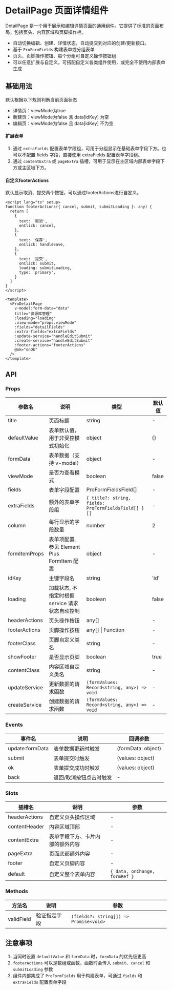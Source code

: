 # DetailPage 页面详情组件

DetailPage 是一个用于展示和编辑详情页面的通用组件。它提供了标准的页面布局，包括页头、内容区域和页脚操作栏。
- 自动切换编辑、创建、详情状态，自动提交到对应的创建/更新接口。
- 基于 `ProFormFields` 构建表单或分组表单
- 页头、页脚操作按钮、每个分组可自定义操作按钮组
- 可以任意扩展与自定义，可搭配自定义各类组件使用，或完全不使用内部表单生成

## 基础用法

<demo src="@/components/DetailPage/demos/demo1.vue" class="bg-gray-100 p-0!" />
<demo src="@/components/DetailPage/demos/demo2.vue" class="bg-gray-100 p-0!" />

默认根据以下规则判断当前页面状态
- 详情页：viewMode为true
- 新建页：viewMode为false 且 data[idKey] 为空
- 编辑页：viewMode为false 且 data[idKey] 不为空

#### 扩展表单

1. 通过 `extraFields` 配置表单字段组，可用于分组显示在基础表单字段下方。也可以不配置 fields 字段，直接使用 extraFields 配置表单字段组。
2. 通过 `contentExtra` 或 `pageExtra` 插槽，可用于显示在主区域内部表单字段下方或主区域下方。

#### 自定义footerActions
默认显示取消、提交两个按钮，可以通过footerActions进行自定义。
```vue
<script lang="ts" setup>
function footerActions({ cancel, submit, submitLoading }: any) {
  return [
    {
      text: '取消',
      onClick: cancel,
    },
    {
      text: '保存',
      onClick: handleSave,
    },
    {
      text: '提交',
      onClick: submit,
      loading: submitLoading,
      type: 'primary',
    }
  ]
}
</script>

<template>
  <ProDetailPage
    v-model:form-data="data"
    title="资源库管理"
    :loading="loading"
    :view-mode="props.viewMode"
    :fields="detailFields"
    :extra-fields="extraFields"
    :update-service="handleEditSubmit"
    :create-service="handleEditSubmit"
    :footer-actions="footerActions"
    @ok="onOk"
  />
</template>
```
## API

### Props

| 参数名        | 说明                                           | 类型                                                 | 默认值 |
| ------------- | ---------------------------------------------- | ---------------------------------------------------- | ------ |
| title         | 页面标题                                       | string                                               | -      |
| defaultValue  | 表单默认值，用于非受控模式初始化               | object                                               | {}     |
| formData      | 表单数据（支持 v-model）                       | object                                               | -      |
| viewMode      | 是否为查看模式                                 | boolean                                              | false  |
| fields        | 表单字段配置                                   | ProFormFieldsField[]                                 | -      |
| extraFields   | 额外的表单字段组                               | `{ title?: string, fields: ProFormFieldsField[] }[]` | -      |
| column        | 每行显示的字段数量                             | number                                               | 2      |
| formItemProps | 表单项配置, 参见 Element Plus FormItem 配置    | object                                               | -      |
| idKey         | 主键字段名                                     | string                                               | 'id'   |
| loading       | 加载状态, 不指定时根据service 请求状态自动控制 | boolean                                              | false  |
| headerActions | 页头操作按钮                                   | any[]                                                | -      |
| footerActions | 页脚操作按钮                                   | any[] \| Function                                    | -      |
| footerClass   | 页脚自定义类名                                 | string                                               | -      |
| showFooter    | 是否显示页脚                                   | boolean                                              | true   |
| contentClass  | 内容区域自定义类名                             | string                                               | -      |
| updateService | 更新数据的请求函数                             | `(formValues: Record<string, any>) => void`          | -      |
| createService | 创建数据的请求函数                             | `(formValues: Record<string, any>) => void`          | -      |

### Events

| 事件名          | 说明                    | 回调参数           |
| --------------- | ----------------------- | ------------------ |
| update:formData | 表单数据更新时触发      | (formData: object) |
| submit          | 表单提交时触发          | (values: object)   |
| ok              | 表单提交成功时触发      | (values: object)   |
| back            | 返回/取消按钮点击时触发 | -                  |

### Slots

| 插槽名        | 说明                             | 参数                          |
| ------------- | -------------------------------- | ----------------------------- |
| headerActions | 自定义页头操作区域               | -                             |
| contentHeader | 内容区域顶部                     | -                             |
| contentExtra  | 表单字段下方、卡片内部的额外内容 | -                             |
| pageExtra     | 页面底部额外内容                 | -                             |
| footer        | 自定义页脚内容                   | -                             |
| default       | 自定义整个表单内容               | `{ data, onChange, formRef }` |

### Methods

| 方法名     | 说明         | 参数                                   |
| ---------- | ------------ | -------------------------------------- |
| validField | 验证指定字段 | `(fields?: string[]) => Promise<void>` |

## 注意事项

1. 当同时设置 `defaultValue` 和 `formData` 时，`formData` 的优先级更高
2. `footerActions` 可以是数组或函数，函数时会传入 `submit`、`cancel` 和 `submitLoading` 参数
3. 组件内部集成了 `ProFormFields` 用于构建表单，可通过 `fields` 和 `extraFields` 配置表单字段

